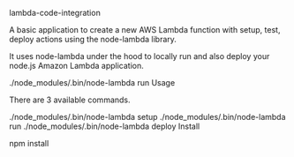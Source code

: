 lambda-code-integration

A basic application to create a new AWS Lambda function with setup, test, deploy actions using the node-lambda library.

It uses node-lambda under the hood to locally run and also deploy your node.js Amazon Lambda application.

./node_modules/.bin/node-lambda run
Usage

There are 3 available commands.

./node_modules/.bin/node-lambda setup
./node_modules/.bin/node-lambda run
./node_modules/.bin/node-lambda deploy
Install

npm install